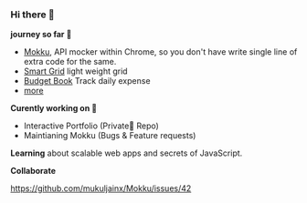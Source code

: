 ### Hi there 👋

**journey so far 👷‍**
- [Mokku](https://github.com/mukuljainx/mokku), API mocker within Chrome, so you don't have write single line of extra code for the same.
- [Smart Grid](https://github.com/mukuljainx/smart-grid) light weight grid
- [Budget Book](https://budgetbook.netlify.app/) Track daily expense
- [more](https://mukulja.in/work)

**Curently working on 🔨**
- Interactive Portfolio (Private🤫 Repo) 
- Maintianing Mokku (Bugs & Feature requests)

**Learning** about scalable web apps and secrets of JavaScript.

**Collaborate**

https://github.com/mukuljainx/Mokku/issues/42

<!--
**mukuljainx/mukuljainx** is a ✨ _special_ ✨ repository because its `README.md` (this file) appears on your GitHub profile.

Here are some ideas to get you started:

- 🔭 I’m currently working on ...
- 🌱 I’m currently learning ...
- 👯 I’m looking to collaborate on ...
- 🤔 I’m looking for help with ...
- 💬 Ask me about ...
- 📫 How to reach me: ...
- 😄 Pronouns: ...
- ⚡ Fun fact: ...
-->
